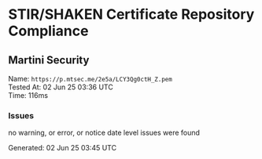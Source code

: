 # STIR/SHAKEN Certificate Repository Compliance

## Martini Security

Name: `https://p.mtsec.me/2e5a/LCY3Qg0ctH_Z.pem`\
Tested At: 02 Jun 25 03:36 UTC\
Time: 116ms

### Issues

no warning, or error, or notice date level issues were found

Generated: 02 Jun 25 03:45 UTC